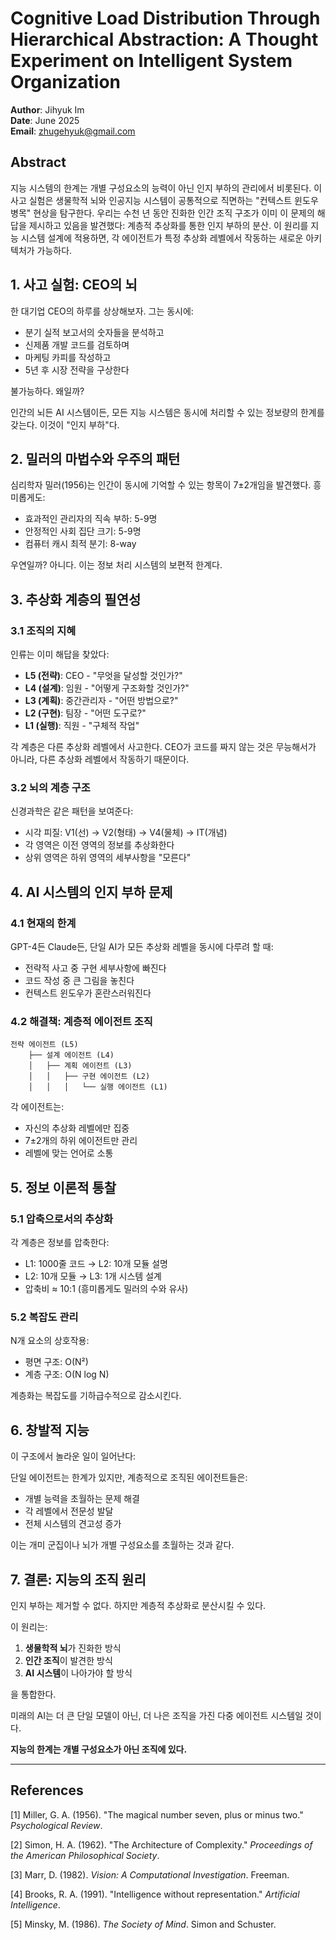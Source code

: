# Cognitive Load Distribution Through Hierarchical Abstraction: A Thought Experiment on Intelligent System Organization

**Author**: Jihyuk Im  
**Date**: June 2025  
**Email**: zhugehyuk@gmail.com

## Abstract

지능 시스템의 한계는 개별 구성요소의 능력이 아닌 인지 부하의 관리에서 비롯된다. 이 사고 실험은 생물학적 뇌와 인공지능 시스템이 공통적으로 직면하는 "컨텍스트 윈도우 병목" 현상을 탐구한다. 우리는 수천 년 동안 진화한 인간 조직 구조가 이미 이 문제의 해답을 제시하고 있음을 발견했다: 계층적 추상화를 통한 인지 부하의 분산. 이 원리를 지능 시스템 설계에 적용하면, 각 에이전트가 특정 추상화 레벨에서 작동하는 새로운 아키텍처가 가능하다.

## 1. 사고 실험: CEO의 뇌

한 대기업 CEO의 하루를 상상해보자. 그는 동시에:
- 분기 실적 보고서의 숫자들을 분석하고
- 신제품 개발 코드를 검토하며  
- 마케팅 카피를 작성하고
- 5년 후 시장 전략을 구상한다

불가능하다. 왜일까?

인간의 뇌든 AI 시스템이든, 모든 지능 시스템은 동시에 처리할 수 있는 정보량의 한계를 갖는다. 이것이 "인지 부하"다.

## 2. 밀러의 마법수와 우주의 패턴

심리학자 밀러(1956)는 인간이 동시에 기억할 수 있는 항목이 7±2개임을 발견했다. 흥미롭게도:
- 효과적인 관리자의 직속 부하: 5-9명
- 안정적인 사회 집단 크기: 5-9명  
- 컴퓨터 캐시 최적 분기: 8-way

우연일까? 아니다. 이는 정보 처리 시스템의 보편적 한계다.

## 3. 추상화 계층의 필연성

### 3.1 조직의 지혜

인류는 이미 해답을 찾았다:
- **L5 (전략)**: CEO - "무엇을 달성할 것인가?"
- **L4 (설계)**: 임원 - "어떻게 구조화할 것인가?"
- **L3 (계획)**: 중간관리자 - "어떤 방법으로?"
- **L2 (구현)**: 팀장 - "어떤 도구로?"
- **L1 (실행)**: 직원 - "구체적 작업"

각 계층은 다른 추상화 레벨에서 사고한다. CEO가 코드를 짜지 않는 것은 무능해서가 아니라, 다른 추상화 레벨에서 작동하기 때문이다.

### 3.2 뇌의 계층 구조

신경과학은 같은 패턴을 보여준다:
- 시각 피질: V1(선) → V2(형태) → V4(물체) → IT(개념)
- 각 영역은 이전 영역의 정보를 추상화한다
- 상위 영역은 하위 영역의 세부사항을 "모른다"

## 4. AI 시스템의 인지 부하 문제

### 4.1 현재의 한계

GPT-4든 Claude든, 단일 AI가 모든 추상화 레벨을 동시에 다루려 할 때:
- 전략적 사고 중 구현 세부사항에 빠진다
- 코드 작성 중 큰 그림을 놓친다
- 컨텍스트 윈도우가 혼란스러워진다

### 4.2 해결책: 계층적 에이전트 조직

```
전략 에이전트 (L5)
    ├── 설계 에이전트 (L4)
    │   ├── 계획 에이전트 (L3)
    │   │   ├── 구현 에이전트 (L2)
    │   │   │   └── 실행 에이전트 (L1)
```

각 에이전트는:
- 자신의 추상화 레벨에만 집중
- 7±2개의 하위 에이전트만 관리
- 레벨에 맞는 언어로 소통

## 5. 정보 이론적 통찰

### 5.1 압축으로서의 추상화

각 계층은 정보를 압축한다:
- L1: 1000줄 코드 → L2: 10개 모듈 설명
- L2: 10개 모듈 → L3: 1개 시스템 설계
- 압축비 ≈ 10:1 (흥미롭게도 밀러의 수와 유사)

### 5.2 복잡도 관리

N개 요소의 상호작용:
- 평면 구조: O(N²)
- 계층 구조: O(N log N)

계층화는 복잡도를 기하급수적으로 감소시킨다.

## 6. 창발적 지능

이 구조에서 놀라운 일이 일어난다:

단일 에이전트는 한계가 있지만, 계층적으로 조직된 에이전트들은:
- 개별 능력을 초월하는 문제 해결
- 각 레벨에서 전문성 발달
- 전체 시스템의 견고성 증가

이는 개미 군집이나 뇌가 개별 구성요소를 초월하는 것과 같다.

## 7. 결론: 지능의 조직 원리

인지 부하는 제거할 수 없다. 하지만 계층적 추상화로 분산시킬 수 있다.

이 원리는:
1. **생물학적 뇌**가 진화한 방식
2. **인간 조직**이 발견한 방식  
3. **AI 시스템**이 나아가야 할 방식

을 통합한다.

미래의 AI는 더 큰 단일 모델이 아닌, 더 나은 조직을 가진 다중 에이전트 시스템일 것이다. 

**지능의 한계는 개별 구성요소가 아닌 조직에 있다.**

---

## References

[1] Miller, G. A. (1956). "The magical number seven, plus or minus two." *Psychological Review*.

[2] Simon, H. A. (1962). "The Architecture of Complexity." *Proceedings of the American Philosophical Society*.

[3] Marr, D. (1982). *Vision: A Computational Investigation*. Freeman.

[4] Brooks, R. A. (1991). "Intelligence without representation." *Artificial Intelligence*.

[5] Minsky, M. (1986). *The Society of Mind*. Simon and Schuster.